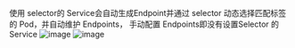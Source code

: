 使用 selector的 Service会自动生成Endpoint并通过 selector 动态选择匹配标签的 Pod，并自动维护 Endpoints，  手动配置 Endpoints即没有设置Selector 的 Service
![image](https://github.com/user-attachments/assets/ac4f7443-5777-422b-bcf7-8d8bbe90f213)
![image](https://github.com/user-attachments/assets/6cbf6590-896a-4a9a-a17f-d37022f3096f)
